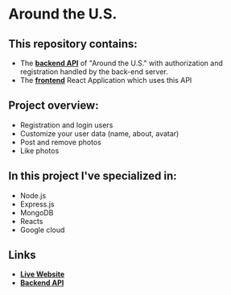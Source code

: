 # Around the U.S. 

## This repository contains:

- The **[backend API](https://alfons.students.nomoreparties.sbs)** of "Around the U.S." with authorization and registration handled by the back-end server.
- The **[frontend](https://api.alfons.students.nomoreparties.sbs)** React Application which uses this API
  
## Project overview:

- Registration and login users
- Customize your user data (name, about, avatar)
- Post and remove photos
- Like photos
  
## In this project I've specialized in:

- Node.js
- Express.js
- MongoDB
- Reacts
- Google cloud

## Links
    
- **[Live Website](https://alfons.students.nomoreparties.sbs)**
- **[Backend API](https://api.alfons.students.nomoreparties.sbs)**
